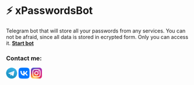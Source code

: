 # ⚡ xPasswordsBot

Telegram bot that will store all your passwords from any services. You can not be afraid, since all data is stored in ecrypted form. Only you can access it. **[Start bot](https://t.me/xPasswordsBot)**

### Contact me:

[<img width="30px" title="lleballex | Telegram" src="https://raw.githubusercontent.com/github/explore/main/topics/telegram/telegram.png">](https://t.me/lleballex)
[<img width="30px" title="lleballex | VK" src="https://raw.githubusercontent.com/github/explore/main/topics/vk/vk.png">](https://vk.com/lleballex)
[<img width="30px" title="lleballex | Instagram" src="https://raw.githubusercontent.com/github/explore/main/topics/instagram/instagram.png">](https://instagram.com/lleballex)